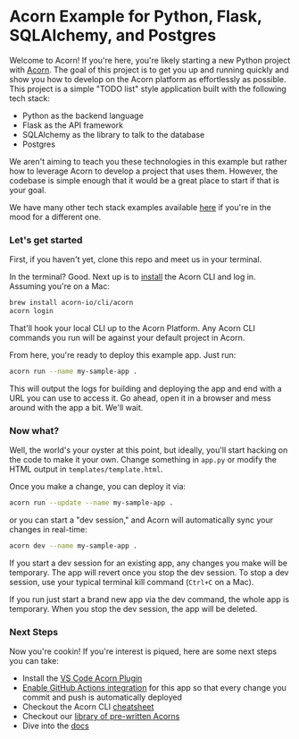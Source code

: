 # Acorn Example for Python, Flask, SQLAlchemy, and Postgres

Welcome to Acorn! If you're here, you're likely starting a new Python project with [Acorn](https://acorn.io). The goal of this project is to get you up and running quickly and show you how to develop on the Acorn platform as effortlessly as possible. This project is a simple "TODO list" style application built with the following tech stack:
- Python as the backend language
- Flask as the API framework
- SQLAlchemy as the library to talk to the database
- Postgres

We aren't aiming to teach you these technologies in this example but rather how to leverage Acorn to develop a project that uses them. However, the codebase is simple enough that it would be a great place to start if that is your goal.

We have many other tech stack examples available [here](https://acorn.io/need-examples) if you're in the mood for a different one.

### Let's get started
First, if you haven't yet, clone this repo and meet us in your terminal.

In the terminal? Good. Next up is to [install](https://docs.acorn.io/getting-started#macos--linux) the Acorn CLI and log in. Assuming you're on a Mac:
```bash
brew install acorn-io/cli/acorn
acorn login
```

That'll hook your local CLI up to the Acorn Platform. Any Acorn CLI commands you run will be against your default project in Acorn.

From here, you're ready to deploy this example app. Just run:
```bash
acorn run --name my-sample-app .
```

This will output the logs for building and deploying the app and end with a URL you can use to access it. Go ahead, open it in a browser and mess around with the app a bit. We'll wait.

### Now what?
Well, the world's your oyster at this point, but ideally, you'll start hacking on the code to make it your own. Change something in `app.py` or modify the HTML output in `templates/template.html`.

Once you make a change, you can deploy it via:
```bash
acorn run --update --name my-sample-app .
```
or you can start a "dev session," and Acorn will automatically sync your changes in real-time:
```bash
acorn dev --name my-sample-app .
```

If you start a dev session for an existing app, any changes you make will be temporary. The app will revert once you stop the dev session. To stop a dev session, use your typical terminal kill command (`Ctrl+C` on a Mac).

If you run just start a brand new app via the dev command, the whole app is temporary. When you stop the dev session, the app will be deleted.

### Next Steps
Now you're cookin! If you're interest is piqued, here are some next steps you can take:
- Install the [VS Code Acorn Plugin](https://marketplace.visualstudio.com/items?itemName=Acorn-Labs.acorn)
- [Enable GitHub Actions integration](https://acorn.io) for this app so that every change you commit and push is automatically deployed
- Checkout the Acorn CLI [cheatsheet](https://acorn.io)
- Checkout our [library of pre-written Acorns](https://www.acorn.io/resources/library)
- Dive into the [docs](https://docs.acorn.io)



